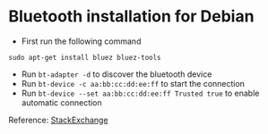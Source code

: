 # Bluetooth installation for Debian
* First run the following command
```
sudo apt-get install bluez bluez-tools
```

* Run `bt-adapter -d` to discover the bluetooth device
* Run `bt-device -c aa:bb:cc:dd:ee:ff` to start the connection
* Run `bt-device --set aa:bb:cc:dd:ee:ff Trusted true` to enable automatic connection

Reference: [StackExchange](https://unix.stackexchange.com/questions/588252/how-do-i-pair-a-bluetooth-mouse-in-debian)
